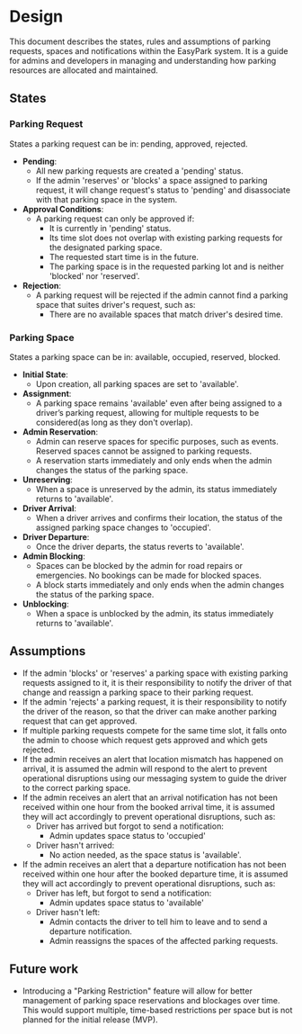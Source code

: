 # Design

This document describes the states, rules and assumptions of parking requests, spaces and notifications within the EasyPark system. It is a guide for admins and developers in managing and understanding how parking resources are allocated and maintained.

## States

### Parking Request

States a parking request can be in: pending, approved, rejected.

- **Pending**:
  - All new parking requests are created a 'pending' status.
  - If the admin 'reserves' or 'blocks' a space assigned to parking request, it will change request's status to 'pending' and disassociate with that parking space in the system.
- **Approval Conditions**:
  - A parking request can only be approved if:
    - It is currently in 'pending' status.
    - Its time slot does not overlap with existing parking requests for the designated parking space.
    - The requested start time is in the future.
    - The parking space is in the requested parking lot and is neither 'blocked' nor 'reserved'.
- **Rejection**:
  - A parking request will be rejected if the admin cannot find a parking space that suites driver's request, such as:
    - There are no available spaces that match driver's desired time.

### Parking Space

States a parking space can be in: available, occupied, reserved, blocked.

- **Initial State**:
  - Upon creation, all parking spaces are set to 'available'.
- **Assignment**:
  - A parking space remains 'available' even after being assigned to a driver’s parking request, allowing for multiple requests to be considered(as long as they don't overlap).
- **Admin Reservation**:
  - Admin can reserve spaces for specific purposes, such as events. Reserved spaces cannot be assigned to parking requests.
  - A reservation starts immediately and only ends when the admin changes the status of the parking space.
- **Unreserving**:
  - When a space is unreserved by the admin, its status immediately returns to 'available'.
- **Driver Arrival**:
  - When a driver arrives and confirms their location, the status of the assigned parking space changes to 'occupied'.
- **Driver Departure**:
  - Once the driver departs, the status reverts to 'available'.
- **Admin Blocking**:
  - Spaces can be blocked by the admin for road repairs or emergencies. No bookings can be made for blocked spaces.
  - A block starts immediately and only ends when the admin changes the status of the parking space.
- **Unblocking**:
  - When a space is unblocked by the admin, its status immediately returns to 'available'.

## Assumptions

- If the admin 'blocks' or 'reserves' a parking space with existing parking requests assigned to it, it is their responsibility to notify the driver of that change and reassign a parking space to their parking request.
- If the admin 'rejects' a parking request, it is their responsibility to notify the driver of the reason, so that the driver can make another parking request that can get approved.
- If multiple parking requests compete for the same time slot, it falls onto the admin to choose which request gets approved and which gets rejected.
- If the admin receives an alert that location mismatch has happened on arrival, it is assumed the admin will respond to the alert to prevent operational disruptions using our messaging system to guide the driver to the correct parking space.
- If the admin receives an alert that an arrival notification has not been received within one hour from the booked arrival time, it is assumed they will act accordingly to prevent operational disruptions, such as:
  - Driver has arrived but forgot to send a notification:
    - Admin updates space status to 'occupied'
  - Driver hasn't arrived:
    - No action needed, as the space status is 'available'.
- If the admin receives an alert that a departure notification has not been received within one hour after the booked departure time, it is assumed they will act accordingly to prevent operational disruptions, such as:
  - Driver has left, but forgot to send a notification:
    - Admin updates space status to 'available'
  - Driver hasn't left:
    - Admin contacts the driver to tell him to leave and to send a departure notification.
    - Admin reassigns the spaces of the affected parking requests.

## Future work

- Introducing a "Parking Restriction" feature will allow for better management of parking space reservations and blockages over time. This would support multiple, time-based restrictions per space but is not planned for the initial release (MVP).
